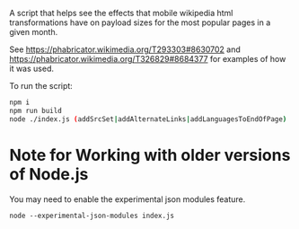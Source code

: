 A script that helps see the effects that mobile wikipedia html transformations have on payload sizes for the most popular pages in a given month.

See https://phabricator.wikimedia.org/T293303#8630702 and https://phabricator.wikimedia.org/T326829#8684377 for examples of how it was used.

To run the script:

```bash
npm i
npm run build
node ./index.js (addSrcSet|addAlternateLinks|addLanguagesToEndOfPage)
```

# Note for Working with older versions of Node.js

You may need to enable the experimental json modules feature.

```
node --experimental-json-modules index.js
```
